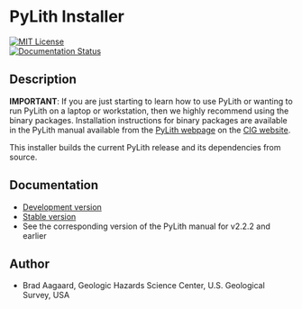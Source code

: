 # PyLith Installer

[![MIT License](https://img.shields.io/badge/license-MIT-blue.svg)](https://github.com/geodynamics/pylith_installer/blob/main/LICENSE.md) \
[![Documentation Status](https://readthedocs.org/projects/pylith-installer/badge/?version=latest)](https://pylith-installer.readthedocs.io/en/latest/?badge=latest)

## Description

**IMPORTANT**: If you are just starting to learn how to use PyLith or wanting to run PyLith on a laptop or workstation, then we highly recommend using the binary packages. Installation instructions for binary packages are available in the PyLith manual available from the [PyLith webpage](https://geodynamics.org/resources/pylith/) on the [CIG website](https://geodynamics.org).

This installer builds the current PyLith release and its dependencies from source.

## Documentation

* [Development version](https://pylith-installer.readthedocs.io/en/latest/)
* [Stable version](heeps://pylith-installer.readthedocs.io/en/v4.2.0-0)
* See the corresponding version of the PyLith manual for v2.2.2 and earlier

## Author

* Brad Aagaard, Geologic Hazards Science Center, U.S. Geological Survey, USA
